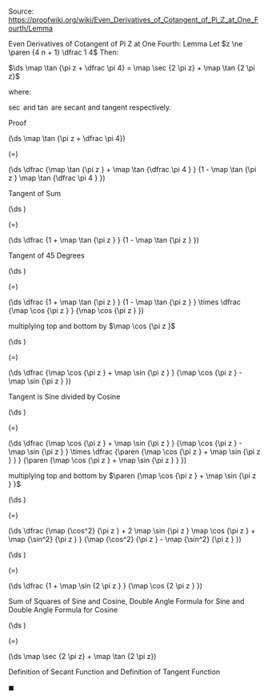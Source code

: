 # 

Source: https://proofwiki.org/wiki/Even_Derivatives_of_Cotangent_of_Pi_Z_at_One_Fourth/Lemma

Even Derivatives of Cotangent of Pi Z at One Fourth: Lemma
Let $z \ne \paren {4 n + 1} \dfrac 1 4$
Then: 

$\ds \map \tan {\pi z + \dfrac \pi 4} = \map \sec {2 \pi z} + \map \tan {2 \pi z}$

where:

$\sec$ and $\tan$ are secant and tangent respectively.


Proof













\(\ds \map \tan {\pi z + \dfrac \pi 4}\)

\(=\)







\(\ds \dfrac {\map \tan {\pi z } + \map \tan {\dfrac \pi 4 } } {1 - \map \tan {\pi z } \map \tan {\dfrac \pi 4 } }\)





Tangent of Sum














\(\ds \)

\(=\)







\(\ds \dfrac {1 + \map \tan {\pi z } } {1 - \map \tan {\pi z } }\)





Tangent of 45 Degrees














\(\ds \)

\(=\)







\(\ds \dfrac {1 + \map \tan {\pi z } } {1 - \map \tan {\pi z } } \times \dfrac {\map \cos {\pi z } } {\map \cos {\pi z } }\)





multiplying top and bottom by $\map \cos {\pi z }$














\(\ds \)

\(=\)







\(\ds \dfrac {\map \cos {\pi z } + \map \sin {\pi z } } {\map \cos {\pi z } - \map \sin {\pi z } }\)





Tangent is Sine divided by Cosine














\(\ds \)

\(=\)







\(\ds \dfrac {\map \cos {\pi z } + \map \sin {\pi z } } {\map \cos {\pi z } - \map \sin {\pi z } } \times \dfrac {\paren {\map \cos {\pi z } + \map \sin {\pi z } } } {\paren {\map \cos {\pi z } + \map \sin {\pi z } } }\)





multiplying top and bottom by $\paren {\map \cos {\pi z } + \map \sin {\pi z } }$














\(\ds \)

\(=\)







\(\ds \dfrac {\map {\cos^2} {\pi z } + 2 \map \sin {\pi z } \map \cos {\pi z } + \map {\sin^2} {\pi z } } {\map {\cos^2} {\pi z } - \map {\sin^2} {\pi z } }\)




















\(\ds \)

\(=\)







\(\ds \dfrac {1 + \map \sin {2 \pi z } } {\map \cos {2 \pi z } }\)





Sum of Squares of Sine and Cosine, Double Angle Formula for Sine and Double Angle Formula for Cosine














\(\ds \)

\(=\)







\(\ds \map \sec {2 \pi z} + \map \tan {2 \pi z}\)





Definition of Secant Function and Definition of Tangent Function



$\blacksquare$





